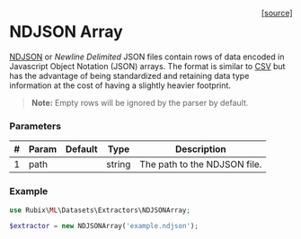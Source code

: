 <span style="float:right;"><a href="https://github.com/RubixML/RubixML/blob/master/src/Datasets/Extractors/NDJSONArray.php">[source]</a></span>

# NDJSON Array
[NDJSON](http://ndjson.org/) or *Newline Delimited* JSON files contain rows of data encoded in Javascript Object Notation (JSON) arrays. The format is similar to [CSV](csv.md) but has the advantage of being standardized and retaining data type information at the cost of having a slightly heavier footprint.

> **Note:** Empty rows will be ignored by the parser by default.

### Parameters
| # | Param | Default | Type | Description |
|---|---|---|---|---|
| 1 | path |  | string | The path to the NDJSON file. |

### Example
```php
use Rubix\ML\Datasets\Extractors\NDJSONArray;

$extractor = new NDJSONArray('example.ndjson');
```